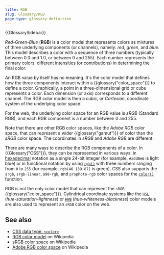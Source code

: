 ```yaml
---
title: RGB
slug: Glossary/RGB
page-type: glossary-definition
---
```


{{GlossarySidebar}}

_Red-Green-Blue_ (**RGB**) is a color model that represents colors as mixtures of three underlying components (or channels), namely: _red_, _green_, and _blue_. This model describes a color with a sequence of three numbers (typically between 0.0 and 1.0, or between 0 and 255). Each number represents the primary colors' different intensities (or contributions) in determining the final color.

An RGB value by itself has no meaning. It's the color model that defines how the three components interact within a {{glossary("color_space")}} to define a color. Graphically, a point in a three-dimensional grid or cube represents a color. Each dimension (or axis) corresponds to a different channel. The RGB color model is then a _cubic_, or _Cartesian_, coordinate system of the underlying color space.

For the web, the underlying color space for an RGB value is _sRGB_ (Standard RGB), and each RGB component is a number between 0 and 255.

Note that there are other RGB color spaces, like the _Adobe RGB_ color space, that can represent a wider {{glossary("gamut")}} of color than the _sRGB_ color space. The coordinates in _sRGB_ and _Adobe RGB_ are different.

There are many ways to describe the RGB components of a color. In {{Glossary("CSS")}}, they can be represented in various ways: in [hexadecimal](/en-US/docs/Web/CSS/hex-color) notation as a single 24-bit integer (for example, `#add8e6` is light blue) or in functional notation by using [`rgb()`](/en-US/docs/Web/CSS/color_value/rgb) with three numbers ranging from `0` to `255` (for example, `rgb(46 139 87)` is green). CSS also supports the `srgb`, `srgb-linear`, `a98-rgb`, and `prophoto-rgb` color spaces for the [`color()`](/en-US/docs/Web/CSS/color_value/color) function.

RGB is not the only color model that can represent the `sRGB` {{glossary("color_space")}}. Cylindrical coordinate systems like the [`HSL`](/en-US/docs/Web/CSS/color_value/hsl) (_hue-saturation-lightness_) or [`HWB`](/en-US/docs/Web/CSS/color_value/hwb) (_hue-whiteness-blackness_) color models are also used to represent an `sRGB` color on the web.

## See also

- [CSS data type: `<color>`](/en-US/docs/Web/CSS/color_value)
- [RGB color model](https://en.wikipedia.org/wiki/RGB_color_model) on Wikipedia
- [sRGB color space](https://en.wikipedia.org/wiki/SRGB) on Wikipedia
- [Adobe RGB color space](https://en.wikipedia.org/wiki/Adobe_RGB_color_space) on Wikipedia
